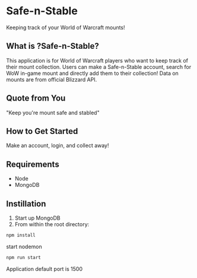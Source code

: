 # Safe-n-Stable
Keeping track of your World of Warcraft mounts!

## What is ?Safe-n-Stable? ##
This application is for World of Warcraft players who want to keep track of their mount collection. Users can make a Safe-n-Stable account, search for WoW in-game mount and directly add them to their collection! Data on mounts are from official Blizzard API.

## Quote from You ##
"Keep you're mount safe and stabled"

## How to Get Started ##
Make an account, login, and collect away!

## Requirements
- Node
- MongoDB

## Instillation ##
1) Start up MongoDB
2) From within the root directory:

```sh
npm install
```

start nodemon

```sh
npm run start
```

Application default port is 1500

